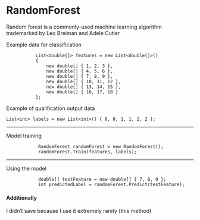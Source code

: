 # RandomForest
Random forest is a commonly-used machine learning algorithm trademarked by Leo Breiman and Adele Cutler

Example data for classification
 ```CSharp
            List<double[]> features = new List<double[]>()
            {
                new double[] { 1, 2, 3 },
                new double[] { 4, 5, 6 },
                new double[] { 7, 8, 9 },
                new double[] { 10, 11, 12 },
                new double[] { 13, 14, 15 },
                new double[] { 16, 17, 18 }
            };
```

Example of qualification output data
```CSharp
List<int> labels = new List<int>() { 0, 0, 1, 1, 2, 2 };
```  
   
---

Model training
```CSharp
            RandomForest randomForest = new RandomForest();
            randomForest.Train(features, labels);
```

---

Using the model
```CSharp
            double[] testFeature = new double[] { 7, 8, 9 };
            int predictedLabel = randomForest.Predict(testFeature);
```
                 
         
#### Additionally           
            
I didn’t save because I use it extremely rarely (this method)
            

